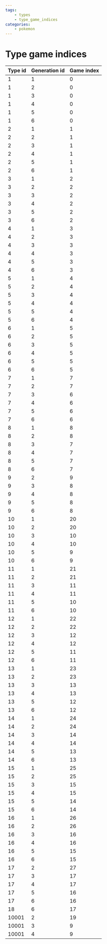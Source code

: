 ```yaml
---
tags:
    - types
    - type_game_indices
categories:
    - pokemon
---
```


# Type game indices

| **Type id** | **Generation id** | **Game index** |
|-------------|-------------------|----------------|
| 1       | 1             | 0          |
| 1       | 2             | 0          |
| 1       | 3             | 0          |
| 1       | 4             | 0          |
| 1       | 5             | 0          |
| 1       | 6             | 0          |
| 2       | 1             | 1          |
| 2       | 2             | 1          |
| 2       | 3             | 1          |
| 2       | 4             | 1          |
| 2       | 5             | 1          |
| 2       | 6             | 1          |
| 3       | 1             | 2          |
| 3       | 2             | 2          |
| 3       | 3             | 2          |
| 3       | 4             | 2          |
| 3       | 5             | 2          |
| 3       | 6             | 2          |
| 4       | 1             | 3          |
| 4       | 2             | 3          |
| 4       | 3             | 3          |
| 4       | 4             | 3          |
| 4       | 5             | 3          |
| 4       | 6             | 3          |
| 5       | 1             | 4          |
| 5       | 2             | 4          |
| 5       | 3             | 4          |
| 5       | 4             | 4          |
| 5       | 5             | 4          |
| 5       | 6             | 4          |
| 6       | 1             | 5          |
| 6       | 2             | 5          |
| 6       | 3             | 5          |
| 6       | 4             | 5          |
| 6       | 5             | 5          |
| 6       | 6             | 5          |
| 7       | 1             | 7          |
| 7       | 2             | 7          |
| 7       | 3             | 6          |
| 7       | 4             | 6          |
| 7       | 5             | 6          |
| 7       | 6             | 6          |
| 8       | 1             | 8          |
| 8       | 2             | 8          |
| 8       | 3             | 7          |
| 8       | 4             | 7          |
| 8       | 5             | 7          |
| 8       | 6             | 7          |
| 9       | 2             | 9          |
| 9       | 3             | 8          |
| 9       | 4             | 8          |
| 9       | 5             | 8          |
| 9       | 6             | 8          |
| 10      | 1             | 20         |
| 10      | 2             | 20         |
| 10      | 3             | 10         |
| 10      | 4             | 10         |
| 10      | 5             | 9          |
| 10      | 6             | 9          |
| 11      | 1             | 21         |
| 11      | 2             | 21         |
| 11      | 3             | 11         |
| 11      | 4             | 11         |
| 11      | 5             | 10         |
| 11      | 6             | 10         |
| 12      | 1             | 22         |
| 12      | 2             | 22         |
| 12      | 3             | 12         |
| 12      | 4             | 12         |
| 12      | 5             | 11         |
| 12      | 6             | 11         |
| 13      | 1             | 23         |
| 13      | 2             | 23         |
| 13      | 3             | 13         |
| 13      | 4             | 13         |
| 13      | 5             | 12         |
| 13      | 6             | 12         |
| 14      | 1             | 24         |
| 14      | 2             | 24         |
| 14      | 3             | 14         |
| 14      | 4             | 14         |
| 14      | 5             | 13         |
| 14      | 6             | 13         |
| 15      | 1             | 25         |
| 15      | 2             | 25         |
| 15      | 3             | 15         |
| 15      | 4             | 15         |
| 15      | 5             | 14         |
| 15      | 6             | 14         |
| 16      | 1             | 26         |
| 16      | 2             | 26         |
| 16      | 3             | 16         |
| 16      | 4             | 16         |
| 16      | 5             | 15         |
| 16      | 6             | 15         |
| 17      | 2             | 27         |
| 17      | 3             | 17         |
| 17      | 4             | 17         |
| 17      | 5             | 16         |
| 17      | 6             | 16         |
| 18      | 6             | 17         |
| 10001   | 2             | 19         |
| 10001   | 3             | 9          |
| 10001   | 4             | 9          |
